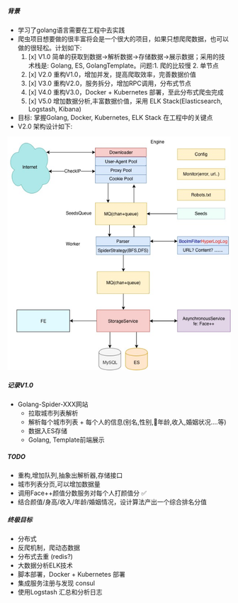 
##### 背景
- 学习了golang语言需要在工程中去实践
- 爬虫项目想要做的很丰富将会是一个很大的项目，如果只想爬爬数据，也可以做的很轻松。计划如下:
    1. [x] V1.0 简单的获取到数据->解析数据->存储数据->展示数据；采用的技术栈是: Golang, ES, GolangTemplate。问题:1. 爬的比较慢 2. 单节点 
    2. [x] V2.0 重构V1.0，增加并发，提高爬取效率，完善数据价值
    3. [x] V3.0 重构V2.0，服务拆分，增加RPC调用，分布式节点
    4. [x] V4.0 重构V3.0，Docker + Kubernetes 部署，至此分布式爬虫完成
    5. [x] V5.0 增加数据分析,丰富数据价值，采用 ELK Stack(Elasticsearch, Logstash, Kibana) 
- 目标: 掌握Golang, Docker, Kubernetes, ELK Stack 在工程中的关键点
- V2.0 架构设计如下:

![img](https://raw.githubusercontent.com/MichaelYgZhang/michaelygzhang.github.io/master/images/crawler.jpg)

##### 记录V1.0
- Golang-Spider-XXX网站
    - 拉取城市列表解析
    - 解析每个城市列表 + 每个人的信息(别名,性别,年龄,收入,婚姻状况....等)
    - 数据入ES存储
    - Golang, Template前端展示
##### TODO
- 重构,增加队列,抽象出解析器,存储接口
- 城市列表分页,可以增加数据量
- 调用Face++颜值分数服务对每个人打颜值分 ✅
- 结合颜值/身高/收入/年龄/婚姻情况，设计算法产出一个综合排名分值
##### 终极目标
- 分布式
- 反爬机制，爬动态数据
- 分布式去重 (redis?)
- 大数据分析ELK技术
- 脚本部署，Docker + Kubernetes 部署
- 集成服务注册与发现 consul
- 使用Logstash 汇总和分析日志
